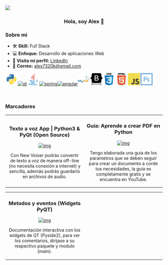 
<img src="https://i.postimg.cc/s2Qn9PBd/portada-Git.jpg">
<h3 align="center">Hola, soy Alex 👋</h3>

### Sobre mi

* 🛠 **Skill:** Full Stack
* 💻 **Enfoque:** Desarrollo de aplicaciones Web
* 👔 **Visita mi perfil:** [LinkedIn](https://www.linkedin.com/in/alex7320/)
* 📧 **Correo:** alex7320k@gmail.com

<p align="left"><a href="https://www.python.org" target="_blank" rel="noreferrer"><img src="https://raw.githubusercontent.com/devicons/devicon/master/icons/python/python-original.svg" alt="python" width="40" height="40"></a><a href="https://www.qt.io/" target="_blank" rel="noreferrer"><img src="https://upload.wikimedia.org/wikipedia/commons/0/0b/Qt_logo_2016.svg" alt="qt" width="40" height="40"></a><a href="https://www.java.com" target="_blank" rel="noreferrer"><img src="https://raw.githubusercontent.com/devicons/devicon/master/icons/java/java-original.svg" alt="java" width="40" height="40"></a><a href="https://spring.io/" target="_blank" rel="noreferrer"><img src="https://www.vectorlogo.zone/logos/springio/springio-icon.svg" alt="spring" width="40" height="40"></a><a href="https://angular.io" target="_blank" rel="noreferrer"><img src="https://angular.io/assets/images/logos/angular/angular.svg" alt="angular" width="40" height="40"></a><a href="https://www.mysql.com/" target="_blank" rel="noreferrer"><img src="https://raw.githubusercontent.com/devicons/devicon/master/icons/mysql/mysql-original-wordmark.svg" alt="mysql" width="40" height="40"></a><a href="https://getbootstrap.com" target="_blank" rel="noreferrer"><img src="https://raw.githubusercontent.com/devicons/devicon/master/icons/bootstrap/bootstrap-plain-wordmark.svg" alt="bootstrap" width="40" height="40"></a><a href="https://www.w3schools.com/css/" target="_blank" rel="noreferrer"><img src="https://raw.githubusercontent.com/devicons/devicon/master/icons/css3/css3-original-wordmark.svg" alt="css3" width="40" height="40"></a><a href="https://www.w3.org/html/" target="_blank" rel="noreferrer"><img src="https://raw.githubusercontent.com/devicons/devicon/master/icons/html5/html5-original-wordmark.svg" alt="html5" width="40" height="40"></a><a href="https://developer.mozilla.org/en-US/docs/Web/JavaScript" target="_blank" rel="noreferrer"><img src="https://raw.githubusercontent.com/devicons/devicon/master/icons/javascript/javascript-original.svg" alt="javascript" width="40" height="40"></a><a href="https://www.photoshop.com/en" target="_blank" rel="noreferrer"><img src="https://raw.githubusercontent.com/devicons/devicon/master/icons/photoshop/photoshop-line.svg" alt="photoshop" width="40" height="40"></a></p>


<br>

### Marcadores

<table>
<tr>

<td width="50%">
<h3 align="center">Texto a voz App | Python3 & PyQt (Open Source)</h3>
<div align="center">
<a href="https://github.com/ALEX7320/new-voixer" target="_blank">
<img src="https://i.postimg.cc/tJ8Pbcd2/git-voixer.jpg" width="95%" alt="img">
</a>
<p>Con New Voixer podrás convertir de texto a voz de manera off-line (no necesita conexión a internet) 
y sencilla, además podrás guardarlo en archivos de audio.
</p>
</div>
</td>

<td width="50%">
<h3 align="center">Guía: Aprende a crear PDF en Python</h3>
<div align="center">
<a href="https://github.com/ALEX7320/guia-pdf-python" target="_blank">
<img src="https://i.postimg.cc/mD27yC2N/git-pdfpy.jpg" width="95%" alt="img">
</a>
<p>Tengo elaborada una guia de los parametros que se deben seguir para crear un 
documento a corde tus necesidades, la guia es completamente gratis y se encuentra en YouTube.</p>
</div>
</td>

</table>






<table>
<tr>

<td width="50%">
<h3 align="center">Metodos y eventos (Widgets PyQT)</h3>
<div align="center">
<a href="https://github.com/ALEX7320/documentacionpyqt#metodos-y-eventos-widgets-pyqt" target="_blank">
<img src="https://i.postimg.cc/FRW3WzYt/git-qt.jpg" width="95%" alt="img" style="max-width:250px">
</a>
<p>Documentación interactiva con los widgets de QT (Pyside2), para ver 
los comentarios, dirijase a su respectivo paquete y modulo (main).
</p>
</div>
</td>

<td width="50%">

</td>

</table>




